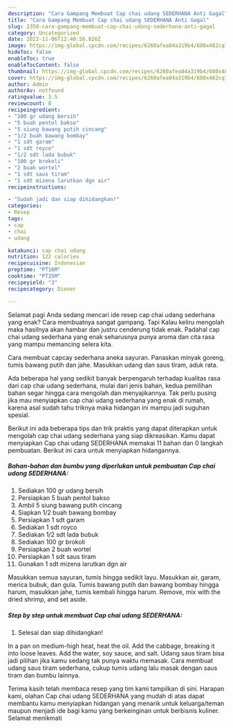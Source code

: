 ```yaml
---
description: "Cara Gampang Membuat Cap chai udang SEDERHANA Anti Gagal"
title: "Cara Gampang Membuat Cap chai udang SEDERHANA Anti Gagal"
slug: 2350-cara-gampang-membuat-cap-chai-udang-sederhana-anti-gagal
category: Uncategorized
date: 2022-11-06T12:40:50.026Z
image: https://img-global.cpcdn.com/recipes/6260afea84a319b4/680x482cq70/cap-chai-udang-sederhana-foto-resep-utama.jpg
hideToc: false
enableToc: true
enableTocContent: false
thumbnail: https://img-global.cpcdn.com/recipes/6260afea84a319b4/680x482cq70/cap-chai-udang-sederhana-foto-resep-utama.jpg
cover: https://img-global.cpcdn.com/recipes/6260afea84a319b4/680x482cq70/cap-chai-udang-sederhana-foto-resep-utama.jpg
author: Admin
authorAv: notfound
ratingvalue: 3.5
reviewcount: 8
recipeingredient:
- "100 gr udang bersih"
- "5 buah pentol bakso"
- "5 siung bawang putih cincang"
- "1/2 buah bawang bombay"
- "1 sdt garam"
- "1 sdt royco"
- "1/2 sdt lada bubuk"
- "100 gr brokoli"
- "2 buah wortel"
- "1 sdt saus tiram"
- "1 sdt mizena larutkan dgn air"
recipeinstructions:

- "Sudah jadi dan siap dihidangkan!"
categories:
- Resep
tags:
- cap
- chai
- udang

katakunci: cap chai udang 
nutrition: 122 calories
recipecuisine: Indonesian
preptime: "PT16M"
cooktime: "PT35M"
recipeyield: "3"
recipecategory: Dinner

---
```



Selamat pagi Anda sedang mencari ide resep cap chai udang sederhana yang enak? Cara membuatnya sangat gampang. Tapi Kalau keliru mengolah maka hasilnya akan hambar dan justru cenderung tidak enak. Padahal cap chai udang sederhana yang enak seharusnya punya aroma dan cita rasa yang mampu memancing selera kita.


Cara membuat capcay sederhana aneka sayuran. Panaskan minyak goreng, tumis bawang putih dan jahe. Masukkan udang dan saus tiram, aduk rata.

Ada beberapa hal yang sedikit banyak berpengaruh terhadap kualitas rasa dari cap chai udang sederhana, mulai dari jenis bahan, kedua pemilihan bahan segar hingga cara mengolah dan menyajikannya. Tak perlu pusing jika mau menyiapkan cap chai udang sederhana yang enak di rumah, karena asal sudah tahu triknya maka hidangan ini mampu jadi suguhan spesial.


Berikut ini ada beberapa tips dan trik praktis yang dapat diterapkan untuk mengolah cap chai udang sederhana yang siap dikreasikan. Kamu dapat menyiapkan Cap chai udang SEDERHANA memakai 11 bahan dan 0 langkah pembuatan. Berikut ini cara untuk menyiapkan hidangannya.

<!--inarticleads1-->

##### Bahan-bahan dan bumbu yang diperlukan untuk pembuatan Cap chai udang SEDERHANA:

1. Sediakan 100 gr udang bersih
1. Persiapkan 5 buah pentol bakso
1. Ambil 5 siung bawang putih cincang
1. Siapkan 1/2 buah bawang bombay
1. Persiapkan 1 sdt garam
1. Sediakan 1 sdt royco
1. Sediakan 1/2 sdt lada bubuk
1. Sediakan 100 gr brokoli
1. Persiapkan 2 buah wortel
1. Persiapkan 1 sdt saus tiram
1. Gunakan 1 sdt mizena larutkan dgn air


Masukkan semua sayuran, tumis hingga sedikit layu. Masukkan air, garam, merica bubuk, dan gula. Tumis bawang putih dan bawang bombay hingga harum, masukkan jahe, tumis kembali hingga harum. Remove, mix with the dried shrimp, and set aside. 

<!--inarticleads2-->

##### Step by step untuk membuat Cap chai udang SEDERHANA:


1. Selesai dan siap dihidangkan!

In a pan on medium-high heat, heat the oil. Add the cabbage, breaking it into loose leaves. Add the water, soy sauce, and salt. Udang saus tiram bisa jadi pilihan jika kamu sedang tak punya waktu memasak. Cara membuat udang saus tiram sederhana, cukup tumis udang lalu masak dengan saus tiram dan bumbu lainnya. 

Terima kasih telah membaca resep yang tim kami tampilkan di sini. Harapan kami, olahan Cap chai udang SEDERHANA yang mudah di atas dapat membantu kamu menyiapkan hidangan yang menarik untuk keluarga/teman maupun menjadi ide bagi kamu yang berkeinginan untuk berbisnis kuliner. Selamat menikmati
